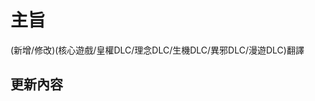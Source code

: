 # 主旨
<!--
    更新的主旨,同時也是PR標題
    ex: 新增核心翻譯, 修改README等等
-->
(新增/修改)(核心遊戲/皇權DLC/理念DLC/生機DLC/異邪DLC/漫遊DLC)翻譯

## 更新內容
<!--
    簡易敘述更新內容即可
    ex: 修改錯字
-->
